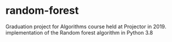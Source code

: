 # random-forest

Graduation project for Algorithms course held at Projector in 2019.
implementation of the Random forest algorithm in Python 3.8

